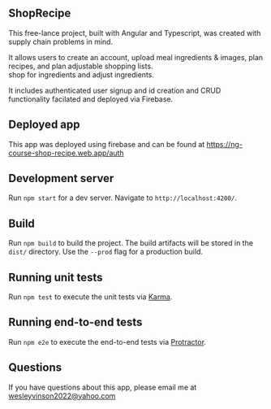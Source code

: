 ## ShopRecipe

This free-lance project, built with Angular and Typescript, was created with supply chain problems in mind.

It allows users to create an account, upload meal ingredients & images, plan recipes, and plan adjustable shopping lists.  
shop for ingredients and adjust ingredients.  

It includes authenticated user signup and id creation and CRUD functionality facilated and deployed via Firebase.    


## Deployed app

This app was deployed using firebase and can be found at https://ng-course-shop-recipe.web.app/auth

## Development server

Run `npm start` for a dev server. Navigate to `http://localhost:4200/`. 

## Build

Run `npm build` to build the project. The build artifacts will be stored in the `dist/` directory. Use the `--prod` flag for a production build.

## Running unit tests

Run `npm test` to execute the unit tests via [Karma](https://karma-runner.github.io).

## Running end-to-end tests

Run `npm e2e` to execute the end-to-end tests via [Protractor](http://www.protractortest.org/).

## Questions

If you have questions about this app, please email me at wesleyvinson2022@yahoo.com
